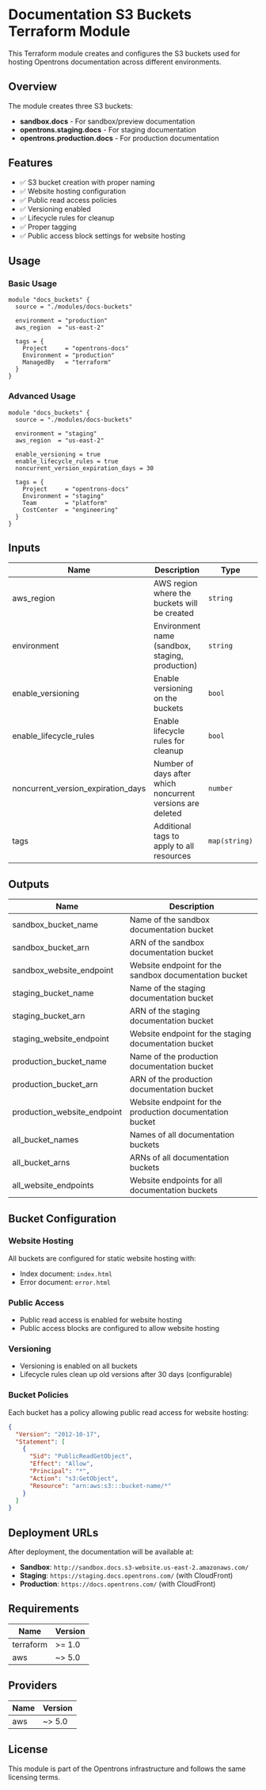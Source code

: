 # Documentation S3 Buckets Terraform Module

This Terraform module creates and configures the S3 buckets used for hosting Opentrons documentation across different environments.

## Overview

The module creates three S3 buckets:
- **sandbox.docs** - For sandbox/preview documentation
- **opentrons.staging.docs** - For staging documentation  
- **opentrons.production.docs** - For production documentation

## Features

- ✅ S3 bucket creation with proper naming
- ✅ Website hosting configuration
- ✅ Public read access policies
- ✅ Versioning enabled
- ✅ Lifecycle rules for cleanup
- ✅ Proper tagging
- ✅ Public access block settings for website hosting

## Usage

### Basic Usage

```hcl
module "docs_buckets" {
  source = "./modules/docs-buckets"
  
  environment = "production"
  aws_region  = "us-east-2"
  
  tags = {
    Project     = "opentrons-docs"
    Environment = "production"
    ManagedBy   = "terraform"
  }
}
```

### Advanced Usage

```hcl
module "docs_buckets" {
  source = "./modules/docs-buckets"
  
  environment = "staging"
  aws_region  = "us-east-2"
  
  enable_versioning = true
  enable_lifecycle_rules = true
  noncurrent_version_expiration_days = 30
  
  tags = {
    Project     = "opentrons-docs"
    Environment = "staging"
    Team        = "platform"
    CostCenter  = "engineering"
  }
}
```

## Inputs

| Name | Description | Type | Default | Required |
|------|-------------|------|---------|:--------:|
| aws_region | AWS region where the buckets will be created | `string` | `"us-east-2"` | no |
| environment | Environment name (sandbox, staging, production) | `string` | n/a | yes |
| enable_versioning | Enable versioning on the buckets | `bool` | `true` | no |
| enable_lifecycle_rules | Enable lifecycle rules for cleanup | `bool` | `true` | no |
| noncurrent_version_expiration_days | Number of days after which noncurrent versions are deleted | `number` | `30` | no |
| tags | Additional tags to apply to all resources | `map(string)` | `{}` | no |

## Outputs

| Name | Description |
|------|-------------|
| sandbox_bucket_name | Name of the sandbox documentation bucket |
| sandbox_bucket_arn | ARN of the sandbox documentation bucket |
| sandbox_website_endpoint | Website endpoint for the sandbox documentation bucket |
| staging_bucket_name | Name of the staging documentation bucket |
| staging_bucket_arn | ARN of the staging documentation bucket |
| staging_website_endpoint | Website endpoint for the staging documentation bucket |
| production_bucket_name | Name of the production documentation bucket |
| production_bucket_arn | ARN of the production documentation bucket |
| production_website_endpoint | Website endpoint for the production documentation bucket |
| all_bucket_names | Names of all documentation buckets |
| all_bucket_arns | ARNs of all documentation buckets |
| all_website_endpoints | Website endpoints for all documentation buckets |

## Bucket Configuration

### Website Hosting
All buckets are configured for static website hosting with:
- Index document: `index.html`
- Error document: `error.html`

### Public Access
- Public read access is enabled for website hosting
- Public access blocks are configured to allow website hosting

### Versioning
- Versioning is enabled on all buckets
- Lifecycle rules clean up old versions after 30 days (configurable)

### Bucket Policies
Each bucket has a policy allowing public read access for website hosting:

```json
{
  "Version": "2012-10-17",
  "Statement": [
    {
      "Sid": "PublicReadGetObject",
      "Effect": "Allow",
      "Principal": "*",
      "Action": "s3:GetObject",
      "Resource": "arn:aws:s3:::bucket-name/*"
    }
  ]
}
```

## Deployment URLs

After deployment, the documentation will be available at:

- **Sandbox**: `http://sandbox.docs.s3-website.us-east-2.amazonaws.com/`
- **Staging**: `https://staging.docs.opentrons.com/` (with CloudFront)
- **Production**: `https://docs.opentrons.com/` (with CloudFront)

## Requirements

| Name | Version |
|------|---------|
| terraform | >= 1.0 |
| aws | ~> 5.0 |

## Providers

| Name | Version |
|------|---------|
| aws | ~> 5.0 |

## License

This module is part of the Opentrons infrastructure and follows the same licensing terms.


